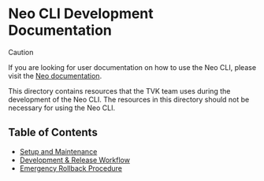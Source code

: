 # Neo CLI Development Documentation

> [!CAUTION]
> If you are looking for user documentation on how to use the Neo CLI, please visit the [Neo documentation](https://github.com/tvkcompany/neo/blob/production/docs/README.md).

This directory contains resources that the TVK team uses during the development of the Neo CLI. The resources in this directory should not be necessary for using the Neo CLI.

## Table of Contents

- [Setup and Maintenance](setup_and_maintenance.md)
- [Development & Release Workflow](development_and_release_workflow.md)
- [Emergency Rollback Procedure](emergency_rollback_procedure.md)
